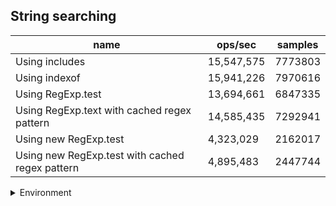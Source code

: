 ## String searching

|name|ops/sec|samples|
|-|-|-|
|Using includes|15,547,575|7773803|
|Using indexof|15,941,226|7970616|
|Using RegExp.test|13,694,661|6847335|
|Using RegExp.text with cached regex pattern|14,585,435|7292941|
|Using new RegExp.test|4,323,029|2162017|
|Using new RegExp.test with cached regex pattern|4,895,483|2447744|


<details>
<summary>Environment</summary>

* __Machine:__ linux x64 | 4 vCPUs | 7.6GB Mem
* __Run:__ Tue Oct 29 2024 19:51:36 GMT+0000 (Coordinated Universal Time)
* __Node:__ `v18.0.0`
</details>

<!--
{"environment":{"platform":"linux","arch":"x64","cpus":4,"totalMemory":7.597877502441406},"benchmarks":[{"name":"Using includes","opsSec":15547575.309086341,"samples":7773803},{"name":"Using indexof","opsSec":15941226.516218077,"samples":7970616},{"name":"Using RegExp.test","opsSec":13694661.399752641,"samples":6847335},{"name":"Using RegExp.text with cached regex pattern","opsSec":14585435.539818125,"samples":7292941},{"name":"Using new RegExp.test","opsSec":4323029.863915329,"samples":2162017},{"name":"Using new RegExp.test with cached regex pattern","opsSec":4895483.858420655,"samples":2447744}]}-->
